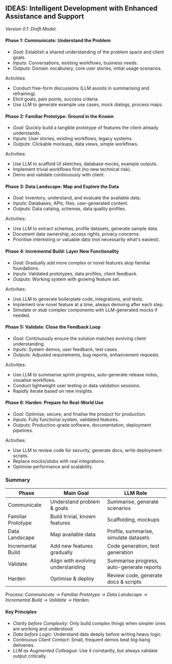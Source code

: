 
## IDEAS: Intelligent Development with Enhanced Assistance and Support

*Version 0.1: Draft Model.*


#### Phase 1: Communicate: Understand the Problem

* *Goal*: Establish a shared understanding of the problem space and client goals.
* *Inputs*: Conversations, existing workflows, business needs.
* *Outputs*: Domain vocabulary, core user stories, initial usage scenarios.

Activities:
- Conduct free-form discussions (LLM assists in summarising and reframing).
- Elicit goals, pain points, success criteria.
- Use LLM to generate example use cases, mock dialogs, process maps.


#### Phase 2: Familiar Prototype: Ground in the Known

* *Goal*: Quickly build a tangible prototype of features the client already understands.
* *Inputs*: User stories, existing workflows, legacy systems.
* *Outputs*: Clickable mockups, data views, simple workflows.

Activities:
- Use LLM to scaffold UI sketches, database mocks, example outputs.
- Implement trivial workflows first (no new technical risk).
- Demo and validate continuously with client.


#### Phase 3: Data Landscape: Map and Explore the Data

* *Goal*: Inventory, understand, and evaluate the available data.
* *Inputs*: Databases, APIs, files, user-generated content.
* *Outputs*: Data catalog, schemas, data quality profiles.

Activities:
- Use LLM to extract schemas, profile datasets, generate sample data.
- Document data ownership, access rights, privacy concerns.
- Prioritise interesting or valuable data (not necessarily what's easiest).


#### Phase 4: Incremental Build: Layer New Functionality

* *Goal*: Gradually add more complex or novel features atop familiar foundations.
* *Inputs*: Validated prototypes, data profiles, client feedback.
* *Outputs*: Working system with growing feature set.

Activities:
- Use LLM to generate boilerplate code, integrations, and tests.
- Implement one novel feature at a time, always demoing after each step.
- Simulate or stub complex components with LLM-generated mocks if needed.


#### Phase 5: Validate: Close the Feedback Loop

* *Goal*: Continuously ensure the solution matches evolving client understanding.
* *Inputs*: System demos, user feedback, test cases.
* *Outputs*: Adjusted requirements, bug reports, enhancement requests.

Activities:
- Use LLM to summarise sprint progress, auto-generate release notes, visualise workflows.
- Conduct lightweight user testing or data validation sessions.
- Rapidly iterate based on new insights.


#### Phase 6: Harden: Prepare for Real-World Use

* *Goal*: Optimise, secure, and finalise the product for production.
* *Inputs*: Fully functional system, validated features.
* *Outputs*: Production-grade software, documentation, deployment pipelines.

Activities:
- Use LLM to review code for security, generate docs, write deployment scripts.
- Replace mocks/stubs with real integrations.
- Optimise performance and scalability.


### Summary

|Phase	|Main Goal	|LLM Role|
|--|--|--|
|Communicate	|Understand problem & goals	|Summarise, generate scenarios|
|Familiar Prototype	|Build trivial, known features	|Scaffolding, mockups|
|Data Landscape	|Map available data	|Profile, summarise, simulate datasets|
|Incremental Build	|Add new features gradually	|Code generation, test generation|
|Validate	|Align with evolving understanding	|Summarise progress, auto-generate reports|
|Harden	|Optimise & deploy	|Review code, generate docs & scripts|

Process: *Communicate → Familiar Prototype → Data Landscape → Incremental Build → Validate → Harden.*


#### Key Principles
- *Clarity before Complexity*: Only build complex things when simpler ones are working and understood.
- *Data before Logic*: Understand data deeply before writing heavy logic.
- *Continuous Client Contact*: Small, frequent demos beat big-bang deliveries.
- *LLM as Augmented Colleague*: Use it constantly, but always validate output critically.
